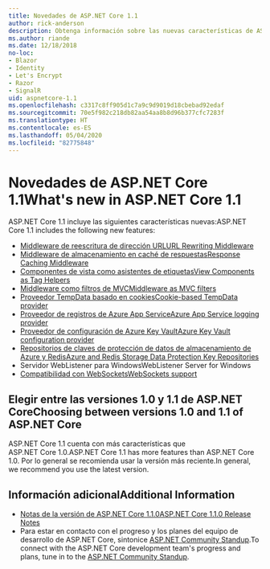 ```yaml
---
title: Novedades de ASP.NET Core 1.1
author: rick-anderson
description: Obtenga información sobre las nuevas características de ASP.NET Core 1.1.
ms.author: riande
ms.date: 12/18/2018
no-loc:
- Blazor
- Identity
- Let's Encrypt
- Razor
- SignalR
uid: aspnetcore-1.1
ms.openlocfilehash: c3317c8ff905d1c7a9c9d9019d18cbebad92edaf
ms.sourcegitcommit: 70e5f982c218db82aa54aa8b8d96b377cfc7283f
ms.translationtype: HT
ms.contentlocale: es-ES
ms.lasthandoff: 05/04/2020
ms.locfileid: "82775848"
---
```

# <a name="whats-new-in-aspnet-core-11"></a><span data-ttu-id="c16a8-103">Novedades de ASP.NET Core 1.1</span><span class="sxs-lookup"><span data-stu-id="c16a8-103">What's new in ASP.NET Core 1.1</span></span>

<span data-ttu-id="c16a8-104">ASP.NET Core 1.1 incluye las siguientes características nuevas:</span><span class="sxs-lookup"><span data-stu-id="c16a8-104">ASP.NET Core 1.1 includes the following new features:</span></span>

- [<span data-ttu-id="c16a8-105">Middleware de reescritura de dirección URL</span><span class="sxs-lookup"><span data-stu-id="c16a8-105">URL Rewriting Middleware</span></span>](xref:fundamentals/url-rewriting)
- [<span data-ttu-id="c16a8-106">Middleware de almacenamiento en caché de respuestas</span><span class="sxs-lookup"><span data-stu-id="c16a8-106">Response Caching Middleware</span></span>](xref:performance/caching/middleware)
- [<span data-ttu-id="c16a8-107">Componentes de vista como asistentes de etiquetas</span><span class="sxs-lookup"><span data-stu-id="c16a8-107">View Components as Tag Helpers</span></span>](xref:mvc/views/view-components#invoking-a-view-component-as-a-tag-helper)
- [<span data-ttu-id="c16a8-108">Middleware como filtros de MVC</span><span class="sxs-lookup"><span data-stu-id="c16a8-108">Middleware as MVC filters</span></span>](xref:mvc/controllers/filters#using-middleware-in-the-filter-pipeline)
- [<span data-ttu-id="c16a8-109">Proveedor TempData basado en cookies</span><span class="sxs-lookup"><span data-stu-id="c16a8-109">Cookie-based TempData provider</span></span>](xref:fundamentals/app-state#tempdata)
- [<span data-ttu-id="c16a8-110">Proveedor de registros de Azure App Service</span><span class="sxs-lookup"><span data-stu-id="c16a8-110">Azure App Service logging provider</span></span>](xref:fundamentals/logging/index#azure-app-service-provider)
- [<span data-ttu-id="c16a8-111">Proveedor de configuración de Azure Key Vault</span><span class="sxs-lookup"><span data-stu-id="c16a8-111">Azure Key Vault configuration provider</span></span>](xref:security/key-vault-configuration)
- [<span data-ttu-id="c16a8-112">Repositorios de claves de protección de datos de almacenamiento de Azure y Redis</span><span class="sxs-lookup"><span data-stu-id="c16a8-112">Azure and Redis Storage Data Protection Key Repositories</span></span>](xref:security/data-protection/implementation/key-storage-providers)
- <span data-ttu-id="c16a8-113">Servidor WebListener para Windows</span><span class="sxs-lookup"><span data-stu-id="c16a8-113">WebListener Server for Windows</span></span>
- [<span data-ttu-id="c16a8-114">Compatibilidad con WebSockets</span><span class="sxs-lookup"><span data-stu-id="c16a8-114">WebSockets support</span></span>](xref:fundamentals/websockets)

## <a name="choosing-between-versions-10-and-11-of-aspnet-core"></a><span data-ttu-id="c16a8-115">Elegir entre las versiones 1.0 y 1.1 de ASP.NET Core</span><span class="sxs-lookup"><span data-stu-id="c16a8-115">Choosing between versions 1.0 and 1.1 of ASP.NET Core</span></span>

<span data-ttu-id="c16a8-116">ASP.NET Core 1.1 cuenta con más características que ASP.NET Core 1.0.</span><span class="sxs-lookup"><span data-stu-id="c16a8-116">ASP.NET Core 1.1 has more features than ASP.NET Core 1.0.</span></span> <span data-ttu-id="c16a8-117">Por lo general se recomienda usar la versión más reciente.</span><span class="sxs-lookup"><span data-stu-id="c16a8-117">In general, we recommend you use the latest version.</span></span>

## <a name="additional-information"></a><span data-ttu-id="c16a8-118">Información adicional</span><span class="sxs-lookup"><span data-stu-id="c16a8-118">Additional Information</span></span>

- [<span data-ttu-id="c16a8-119">Notas de la versión de ASP.NET Core 1.1.0</span><span class="sxs-lookup"><span data-stu-id="c16a8-119">ASP.NET Core 1.1.0 Release Notes</span></span>](https://github.com/dotnet/aspnetcore/releases/tag/1.1.0)
- <span data-ttu-id="c16a8-120">Para estar en contacto con el progreso y los planes del equipo de desarrollo de ASP.NET Core, sintonice [ASP.NET Community Standup](https://live.asp.net/).</span><span class="sxs-lookup"><span data-stu-id="c16a8-120">To connect with the ASP.NET Core development team's progress and plans, tune in to the [ASP.NET Community Standup](https://live.asp.net/).</span></span>
